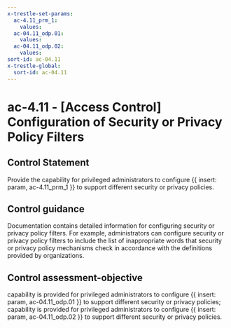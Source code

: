 ```yaml
---
x-trestle-set-params:
  ac-4.11_prm_1:
    values:
  ac-04.11_odp.01:
    values:
  ac-04.11_odp.02:
    values:
sort-id: ac-04.11
x-trestle-global:
  sort-id: ac-04.11
---
```


# ac-4.11 - \[Access Control\] Configuration of Security or Privacy Policy Filters

## Control Statement

Provide the capability for privileged administrators to configure {{ insert: param, ac-4.11_prm_1 }} to support different security or privacy policies.

## Control guidance

Documentation contains detailed information for configuring security or privacy policy filters. For example, administrators can configure security or privacy policy filters to include the list of inappropriate words that security or privacy policy mechanisms check in accordance with the definitions provided by organizations.

## Control assessment-objective

capability is provided for privileged administrators to configure {{ insert: param, ac-04.11_odp.01 }} to support different security or privacy policies;
capability is provided for privileged administrators to configure {{ insert: param, ac-04.11_odp.02 }} to support different security or privacy policies.
